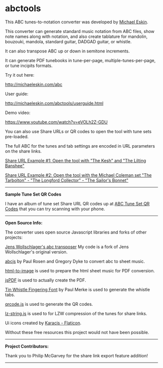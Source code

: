# abctools
<p>This ABC tunes-to-notation converter was developed by <a href="http://michaeleskin.com" target="_blank">Michael Eskin</a>.</p>
<p>This converter can generate standard music notation from ABC files, show note names along with notation, and also create tablature for mandolin, bouzouki, mandola, standard guitar, DADGAD guitar, or whistle.</p>
<p>It can also transpose ABC up or down in semitone increments.</p>
<p>It can generate PDF tunebooks in tune-per-page, multiple-tunes-per-page, or tune incipits formats.</p>
<p>Try it out here:</p>
<p><a href="http://michaeleskin.com/abc" target="_blank">http://michaeleskin.com/abc</a></p> 
<p>User guide:</p>
<p><a href="http://michaeleskin.com/abctools/userguide.html" target="_blank">http://michaeleskin.com/abctools/userguide.html</a></p> 
<p>Demo video:</p>
<p><a href="https://www.youtube.com/watch?v=eVOLh2Z-GDU" target="_blank">https://www.youtube.com/watch?v=eVOLh2Z-GDU</a></p>
<p>You can also use Share URLs or QR codes to open the tool with tune sets pre-loaded.</p>
<p>The full ABC for the tunes and tab settings are encoded in URL parameters on the share links.</p>
<p><a href="http://michaeleskin.com/abctools/abctools.html?lzw=BoLgBAjAUAKuMAsCmYDSSDOCoCVwCsBLAcygGFwApEqAWXADYB6ADigBlwJWpVwBxALYBDfFACk4gMZIAdgBckAJygAfEPwCC-MFoBCqzXs1gjAE1VIzZsMWuWzesI82qoWnfsPHTei1Zs7A20AMV0AZhA3dWMnR39iFBdVWOc9fm8TbVcoVPjLRLSLYgAzYjBhYmFVMAAjYnLiSNUAXTAoKFAwACZYeGQwdkIAG3lCWXK9YVksJCRcAhoKMGpSejBmNk5IHj5TMwB7FXUAUU0TM9dU-m6rubArAxddE4ARN0uwS5SjXVuU+6PVQQNJZZrdUGmboWaIgJDCYQVRKqZ43VxgPSAxwopAlWxlNzwxGVJAonxogEoIEg56aaFRCG08KtdpAA&w=50&format=noten)" target="_blank">Share URL Example #1: Open the tool with "The Kesh" and "The Lilting Banshee"</a></p> 
<p><a href="http://michaeleskin.com/abctools/abctools.html?lzw=BoLgjAUAKiUBYFMAEUCGAnARgewDYBdsA7CAWRAGEAfCAaRAFEATbdCAIQQSaQQCZ2AQSoBxIQDEkI8Q3FUAIkyYBjJEz6CRVcZoZIZ8uRAZceCAGYBzBFXPdzvAcJGD2I-S7lvBkkQwZ8IDRUIJZ2DtaYNpHIYQjKVOrmPIJMyVTKTJr68rI0Lm4ePlQBFkhxTFTsmexIgnw6VZ5S-oE0EKB80LCISAAyxGGsPBR4uPGEbOTUdCAiEAB+IgDMgkjVTJZUCOwL7Hy8lkzsouIu6zVUgspCLbn5Z2sbWzt7B+oWVJZ8qBHcJ2A6jc1n5ckEDtdbqC+FRgqErKhytwXrt9mo+J9vr8kccrsC7jDFpZlojrJttqj3hjzF9MNiyQCgVCGPI2hD8aCGLCIABSHlEBAAdwADqhrBAOiBlt14MgAMqoACWuFYAHIAM7rYgC-BkSg0ejyCD1HRqcwLcwwtJlY5vK4NNZpOyJITucTyeQnY0Os0WmG-G2U+2mp02Y7Zd2s7khVB8BaxpC-NJUAMOW37WyYOlIOnmVBUTB5hx2T4QQt+xPmy0p8JqIMmx3mZ2A8OSQQetl1nx1D0ndpAA&w=50&format=noten" target="_blank">Share URL Example #2: Open the tool with the Michael Coleman set "The Tarbolton" - "The Longford Collector" - "The Sailor's Bonnet"</a></p>
<hr>
<p><strong>Sample Tune Set QR Codes</strong></p>
<p>I have an album of tune set Share URL QR codes up at <a href="https://flic.kr/s/aHBqjArRJZ">ABC Tune Set QR Codes</a> that you can try scanning with your phone.</p>
<hr>
<p><strong>Open Source Info:</strong></p>
<p>The converter uses open source Javascript libraries and forks of other projects:</p>
<p><a href="http://www.franziskaludwig.de/abctransposer/" target="_blank">Jens Wollschlager's abc transposer</a> My code is a fork of Jens Wollschlager's original version.</p> 
<p><a href="https://www.abcjs.net/">abcjs</a> by Paul Rosen and Gregory Dyke to convert abc to sheet music.</p>
<p><a href="https://www.npmjs.com/package/html-to-image">html-to-image</a> is used to prepare the html sheet music for PDF conversion.</p>
<p><a href="https://github.com/parallax/jsPDF">jsPDF</a> is used to actually create the PDF.</p>
<p><a href="https://github.com/OMerkel/tin_whistle/tree/master/res/font">Tin Whistle Fingering Font</a> by Paul Merke is used to generate the whistle tabs.</p> 
<p><a href="https://davidshimjs.github.io/qrcodejs/">qrcode.js</a> is used to generate the QR codes.</p> 
<p><a href="https://github.com/pieroxy/lz-string">lz-string.js</a> is used to for LZW compression of the tunes for share links.</p> 
<p>Ui icons created by <a href="https://www.flaticon.com/free-icons/ui" title="ui icons"> Karacis - Flaticon</a>.</p>
<p>Without these free resources this project would not have been possible.</p>
<p></p>
<hr>
<p><strong>Project Contributors:</strong></p>
<p>Thank you to Philip McGarvey for the share link export feature addition!</p>
<hr>

